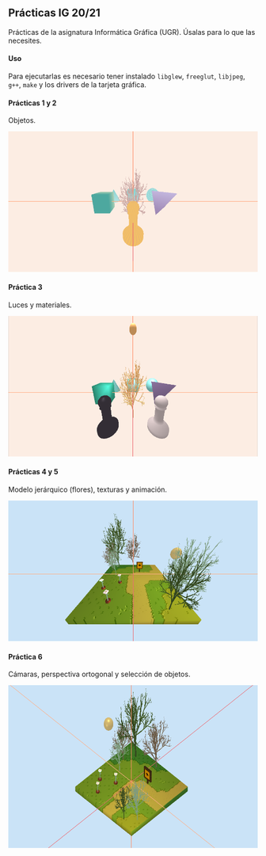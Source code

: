 ## Prácticas IG 20/21

Prácticas de la asignatura Informática Gráfica (UGR). Úsalas para lo que las necesites.

#### Uso
Para ejecutarlas es necesario tener instalado `libglew`, `freeglut`, `libjpeg`, `g++`, `make` y los drivers de la tarjeta gráfica. 

#### Prácticas 1 y 2
Objetos.

![Práctica 2](https://github.com/arguellesm/IG/blob/main/P2.png)

#### Práctica 3
Luces y materiales.

![Práctica 2](https://github.com/arguellesm/IG/blob/main/P3.png)

#### Prácticas 4 y 5
Modelo jerárquico (flores), texturas y animación.

![Práctica 5](https://github.com/arguellesm/IG/blob/main/P5.png)

#### Práctica 6
Cámaras, perspectiva ortogonal y selección de objetos.

![Práctica 6](https://github.com/arguellesm/IG/blob/main/P6.png)
